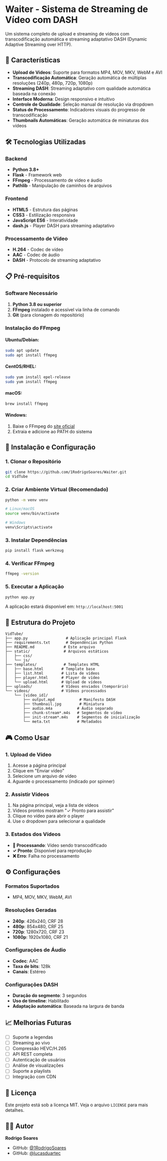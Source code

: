 # Waiter - Sistema de Streaming de Vídeo com DASH

Um sistema completo de upload e streaming de vídeos com transcodificação automática e streaming adaptativo DASH (Dynamic Adaptive Streaming over HTTP).

## 🎯 Características

- **Upload de Vídeos**: Suporte para formatos MP4, MOV, MKV, WebM e AVI
- **Transcodificação Automática**: Geração automática de múltiplas resoluções (240p, 480p, 720p, 1080p)
- **Streaming DASH**: Streaming adaptativo com qualidade automática baseada na conexão
- **Interface Moderna**: Design responsivo e intuitivo
- **Controle de Qualidade**: Seleção manual de resolução via dropdown
- **Status de Processamento**: Indicadores visuais do progresso de transcodificação
- **Thumbnails Automáticas**: Geração automática de miniaturas dos vídeos

## 🛠️ Tecnologias Utilizadas

### Backend
- **Python 3.8+**
- **Flask** - Framework web
- **FFmpeg** - Processamento de vídeo e áudio
- **Pathlib** - Manipulação de caminhos de arquivos

### Frontend
- **HTML5** - Estrutura das páginas
- **CSS3** - Estilização responsiva
- **JavaScript ES6** - Interatividade
- **dash.js** - Player DASH para streaming adaptativo

### Processamento de Vídeo
- **H.264** - Codec de vídeo
- **AAC** - Codec de áudio
- **DASH** - Protocolo de streaming adaptativo

## 📋 Pré-requisitos

### Software Necessário
1. **Python 3.8 ou superior**
2. **FFmpeg** instalado e acessível via linha de comando
3. **Git** (para clonagem do repositório)

### Instalação do FFmpeg

#### Ubuntu/Debian:
```bash
sudo apt update
sudo apt install ffmpeg
```

#### CentOS/RHEL:
```bash
sudo yum install epel-release
sudo yum install ffmpeg
```

#### macOS:
```bash
brew install ffmpeg
```

#### Windows:
1. Baixe o FFmpeg do [site oficial](https://ffmpeg.org/download.html)
2. Extraia e adicione ao PATH do sistema

## 🚀 Instalação e Configuração

### 1. Clonar o Repositório
```bash
git clone https://github.com/1RodrigoSoares/Waiter.git
cd VidTube
```

### 2. Criar Ambiente Virtual (Recomendado)
```bash
python -m venv venv

# Linux/macOS
source venv/bin/activate

# Windows
venv\Scripts\activate
```

### 3. Instalar Dependências
```bash
pip install flask werkzeug
```

### 4. Verificar FFmpeg
```bash
ffmpeg -version
```

### 5. Executar a Aplicação
```bash
python app.py
```

A aplicação estará disponível em: `http://localhost:5001`

## 📁 Estrutura do Projeto

```
VidTube/
├── app.py                 # Aplicação principal Flask
├── requirements.txt       # Dependências Python
├── README.md             # Este arquivo
├── static/               # Arquivos estáticos
│   ├── css/
│   └── js/
├── templates/            # Templates HTML
│   ├── base.html        # Template base
│   ├── list.html        # Lista de vídeos
│   ├── player.html      # Player de vídeo
│   └── upload.html      # Upload de vídeos
├── uploads/             # Vídeos enviados (temporário)
└── videos/              # Vídeos processados
    └── [video_id]/
        ├── output.mpd           # Manifesto DASH
        ├── thumbnail.jpg        # Miniatura
        ├── audio.m4a           # Áudio separado
        ├── chunk-stream*.m4s   # Segmentos de vídeo
        ├── init-stream*.m4s    # Segmentos de inicialização
        └── meta.txt            # Metadados
```

## 🎮 Como Usar

### 1. Upload de Vídeo
1. Acesse a página principal
2. Clique em "Enviar vídeo"
3. Selecione um arquivo de vídeo
4. Aguarde o processamento (indicado por spinner)

### 2. Assistir Vídeos
1. Na página principal, veja a lista de vídeos
2. Vídeos prontos mostram "✓ Pronto para assistir"
3. Clique no vídeo para abrir o player
4. Use o dropdown para selecionar a qualidade

### 3. Estados dos Vídeos
- **🔄 Processando**: Vídeo sendo transcodificado
- **✓ Pronto**: Disponível para reprodução
- **❌ Erro**: Falha no processamento

## ⚙️ Configurações

### Formatos Suportados
- MP4, MOV, MKV, WebM, AVI

### Resoluções Geradas
- **240p**: 426x240, CRF 28
- **480p**: 854x480, CRF 25
- **720p**: 1280x720, CRF 23
- **1080p**: 1920x1080, CRF 21

### Configurações de Áudio
- **Codec**: AAC
- **Taxa de bits**: 128k
- **Canais**: Estéreo

### Configurações DASH
- **Duração do segmento**: 3 segundos
- **Uso de timeline**: Habilitado
- **Adaptação automática**: Baseada na largura de banda


## 📈 Melhorias Futuras

- [ ] Suporte a legendas
- [ ] Streaming ao vivo
- [ ] Compressão HEVC/H.265
- [ ] API REST completa
- [ ] Autenticação de usuários
- [ ] Análise de visualizações
- [ ] Suporte a playlists
- [ ] Integração com CDN

## 📄 Licença

Este projeto está sob a licença MIT. Veja o arquivo `LICENSE` para mais detalhes.

## 👨‍💻 Autor

**Rodrigo Soares**
- GitHub: [@1RodrigoSoares](https://github.com/1RodrigoSoares)
- GitHub: [@lucasduartec](https://github.com/lucasduartec)
